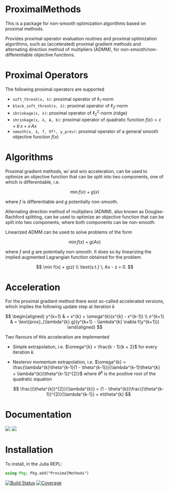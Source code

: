 # ProximalMethods

This is a package for non-smooth optimization algorithms based on proximal methods.

Provides proximal operator evaluation routines and proximal optimization algorithms, such as (accelerated) proximal gradient methods and alternating direction method of multipliers (ADMM), for non-smooth/non-differentiable objective functions.

# Proximal Operators

The following proximal operators are supported

- `soft_thresh(x, λ)`: proximal operator of $\ell_{1}$-norm
- `block_soft_thresh(x, λ)`: proximal operator of $\ell_{2}$-norm
- `shrinkage(x, λ)`: proximal operator of $\ell^{2}_{2}$-norm (ridge)
- `shrinkage(x, λ, A, b)`: proximal operator of quadratic function $f(x) = c + b^{\prime}x + x^{\prime}Ax$
- `smooth(x, λ, f, ∇f!, y_prev)`: proximal operator of a general smooth objective function $f(x)$

# Algorithms

Proximal gradient methods, w/ and w/o acceleration, can be used to optimize an objective function that can be split into two components, one of which is differentiable, i.e.

$$
\min f(x) + g(x)
$$

where $f$ is differentiable and $g$ potentially non-smooth.

Alternating direction method of multipliers (ADMM), also known as Douglas-Rachford splitting, can be used to optimize an objective function that can be split into two components, where both components can be non-smooth.

Linearized ADMM can be used to solve problems of the form

$$
\min f(x) + g(Ax)
$$

where $f$ and $g$ are potentially non-smooth. It does so by linearizing the implied augmented Lagrangian function obtained for the problem

$$
\min f(x) + g(z) \\
\text{s.t.} \; Ax - z = 0.
$$

# Acceleration

For the proximal gradient method there exist so-called accelerated versions, which implies the following update step at iteration $k$

$$
\begin{aligned}
    y^{k+1} & = x^{k} + \omega^{k}(x^{k} - x^{k-1}) \\
    x^{k+1} & = \text{prox}_{\lambda^{k} g}(y^{k+1} - \lambda^{k} \nabla f(y^{k+1}))
\end{aligned}
$$

Two flavours of this acceleration are implemented

- Simple extrapolation, i.e. $\omega^{k} = \frac{k - 1}{k + 2}$ for every iteration $k$.
- Nesterov momentum extrapolation, i.e. $\omega^{k} = \frac{\lambda^{k}\theta^{k-1}(1 - \theta^{k-1})}{\lambda^{k-1}\theta^{k} + \lambda^{k}(\theta^{k-1})^{2}}$ where $\theta^{k}$ is the positive root of the quadratic equation

  $$
  \frac{(\theta^{k})^{2}}{\lambda^{k}} = (1 - \theta^{k})\frac{(\theta^{k-1})^{2}}{\lambda^{k-1}} + m\theta^{k}
  $$

# Documentation

[![](https://img.shields.io/badge/docs-stable-blue.svg)](https://qntwrsm.github.io/ProximalMethods.jl/stable)
[![](https://img.shields.io/badge/docs-dev-blue.svg)](https://qntwrsm.github.io/ProximalMethods.jl/dev)

# Installation

To install, in the Julia REPL:

```julia
using Pkg; Pkg.add("ProximalMethods")
```

[![Build Status](https://github.com/qntwrsm/ProximalMethods.jl/actions/workflows/CI.yml/badge.svg?branch=main)](https://github.com/qntwrsm/ProximalMethods.jl/actions/workflows/CI.yml?query=branch%3Amain)
[![Coverage](https://codecov.io/gh/qntwrsm/ProximalMethods.jl/branch/main/graph/badge.svg)](https://codecov.io/gh/qntwrsm/ProximalMethods.jl)
